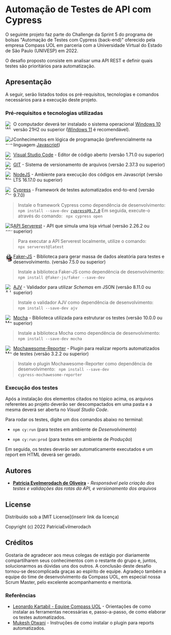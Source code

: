 # Automação de Testes de API com Cypress

O seguinte projeto faz parte do Challenge da Sprint 5 do programa de bolsas "Automação de Testes com Cypress (back-end)" oferecido pela empresa Compass UOL em parceria com a Universidade Virtual do Estado de São Paulo (UNIVESP) em 2022.

O desafio proposto consiste em analisar uma API REST e definir quais testes são prioritários para automatização.

## Apresentação

A seguir, serão listados todos os pré-requisitos, tecnologias e comandos necessários para a execução deste projeto.

### Pré-requisitos e tecnologias utilizadas

<img align="left" alt="Windows-Logo" height="25" width ="25" src="https://cdn.jsdelivr.net/gh/devicons/devicon/icons/windows8/windows8-original.svg"/>

O computador deverá ter instalado o sistema operacional [Windows 10](https://www.microsoft.com/pt-br/windows/windows-10-specifications) versão 21H2 ou superior ([Windows 11](https://www.microsoft.com/pt-br/windows/windows-11-specifications) é recomendável).

<img align="left" alt="Javascript-Logo" height="25" width ="25" src="https://cdn.jsdelivr.net/gh/devicons/devicon/icons/javascript/javascript-original.svg" />

Conhecimentos em lógica de programação (preferencialmente na linguagem [Javascript](https://github.com/topics/javascript))

<img align="left" alt="Visual-Studio-Logo" height="25" width ="25" src="https://cdn.jsdelivr.net/gh/devicons/devicon/icons/visualstudio/visualstudio-plain.svg" />

[Visual Studio Code](https://code.visualstudio.com) - Editor de código aberto (versão 1.71.0 ou superior)

<img align="left" alt="Git-Logo" height="25" width ="25" src="https://cdn.jsdelivr.net/gh/devicons/devicon/icons/git/git-original.svg" />

[GIT](https://git-scm.com/) - Sistema de versionamento de arquivos (versão 2.37.3 ou superior)

<img align="left" alt="NodeJS-Logo" height="25" width ="25" src="https://cdn.jsdelivr.net/gh/devicons/devicon/icons/nodejs/nodejs-original.svg" />

[NodeJS](https://nodejs.org) - Ambiente para execução dos códigos em Javascript (versão LTS 16.17.0 ou superior)

<img align="left" alt="Cypress-Logo" height="25" width ="25" src="https://iconape.com/wp-content/files/gj/370774/svg/370774.svg" />

[Cypress](https://www.cypress.io/) - Framework de testes automatizados end-to-end (versão 9.7.0)
  
> Instale o framework Cypress como dependência de desenvolvimento: <code> npm install --save-dev cypress@9.7.0</code> Em seguida, execute-o através do comando: <code> npx cypress open </code>

<img align="left" alt="Serverest-Logo" height="25" width ="25" src="https://github.com/ServeRest/ServeRest/blob/trunk/docs/favicon.png" />
  
[API Serverest](https://serverest.dev/) - API que simula uma loja virtual (versão 2.26.2 ou superior)

> Para executar a API Serverest localmente, utilize o comando: <code> npx serverest@latest </code>

<img align="left" alt="Faker-JS-Logo" height="25" width ="25" src="https://github.com/faker-js/faker/blob/main/docs/public/logo.svg" />

[Faker-JS](https://fakerjs.dev/) - Biblioteca para gerar massa de dados aleatória para testes e desenvolvimento. (versão 7.5.0 ou superior)

> Instale a biblioteca Faker-JS como dependência de desenvolvimento: <code> npm install @faker-js/faker --save-dev </code>

<img align="left" alt="AJV-Logo" height="25" width ="25" src="https://ajv.js.org/img/ajv.png" />

[AJV](https://ajv.js.org/) - Validador para utilizar *Schemas* em JSON (versão 8.11.0 ou superior)

> Instale o validador AJV como dependência de desenvolvimento: <code> npm install --save-dev ajv </code>

<img align="left" alt="Mocha-Logo" height="25" width ="25" src="https://cdn.jsdelivr.net/gh/devicons/devicon/icons/mocha/mocha-plain.svg" />

[Mocha](https://mochajs.org/) - Biblioteca utilizada para estruturar os testes (versão 10.0.0 ou superior)

> Instale a biblioteca Mocha como dependência de desenvolvimento: <code> npm install --save-dev mocha </code>

<img align="left" alt="Mochawesome-Logo" height="25" width ="25" src="https://cdn-icons-png.flaticon.com/512/2011/2011750.png" />

[Mochawesome-Reporter](https://github.com/LironEr/cypress-mochawesome-reporter) - Plugin para realizar reports automatizados de testes (versão 3.2.2 ou superior)

> Instale o plugin Mochawesome-Reporter como dependência de desenvolvimento: <code> npm install --save-dev cypress-mochawesome-reporter </code>

### Execução dos testes

Após a instalação dos elementos citados no tópico acima, os arquivos referentes ao projeto deverão ser descompactados em uma pasta e a mesma deverá ser aberta no _Visual Studio Code_.

Para rodar os testes, digite um dos comandos abaixo no terminal:

* <code>npm cy:run</code> (para testes em ambiente de *Desenvolvimento*)

* <code>npm cy:run:prod</code> (para testes em ambiente de *Produção*)

Em seguida, os testes deverão ser automaticamente executados e um report em HTML deverá ser gerado.

## Autores

* **[Patricia Evelmerodach de Oliveira](https://github.com/PatriciaEvilmerodach/LogicalForest_Patricia_Oliveira_Compass)** - *Responsável pela criação dos testes e validações das rotas da API, e versionamento dos arquivos*

## License

Distribuído sob a [MIT License](inserir link da licença)

Copyright (c) 2022 PatriciaEvilmerodach

## Créditos

Gostaria de agradecer aos meus colegas de estágio por diariamente compartilharem seus conhecimentos com o restante do grupo e, juntos, solucionarmos as dúvidas uns dos outros. A conclusão deste desafio tornou-se descomplicada graças ao espírito de equipe.
Agradeço também a equipe do time de desenvolvimento da Compass UOL, em especial nossa Scrum Master, pelo excelente acompanhamento e mentoria.

### Referências

* [Leonardo Kartabil - Equipe Compass UOL](https://compass.uol/pt/home/) - Orientações de como instalar as ferramentas necessárias e, passo-a-passo, de como elaborar os testes automatizados.
* [Mukesh Otwani](https://www.youtube.com/watch?v=aR74j4Hk0vo) - Instruções de como instalar o plugin para reports automatizados.
